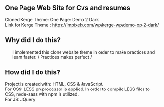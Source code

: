 ## One Page Web Site for Cvs and resumes
Cloned Kerge Theme: One Page: Demo 2 Dark <br>
Link for Kerge Theme : https://lmpixels.com/wp/kerge-wp/demo-op-2-dark/

## Why did I do this?
<ol>
I implemented this clone website theme in order to make practices and learn faster. / Practices makes perfect /
 </ol>

## How did I do this?
Project is created with: HTML, CSS & JavaScript. <br>
For CSS: LESS preprocessor is applied. In order to compile LESS files to CSS, node-sass with npm is utilized. <br>
For JS: JQuery


